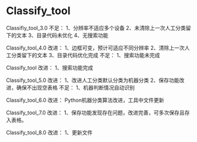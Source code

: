 # Classify_tool

Classifiy_tool_3.0
不足：
1、分辨率不适应多个设备
2、未清除上一次人工分类留下的文本
3、目录代码未优化
4、无搜索功能

Classify_tool_4.0
改进：
1、边框可变，预计可适应不同分辨率
2、清除上一次人工分类留下的文本
3、目录代码优化完成
不足：
1、搜索功能未完成

Classify_tool
改进：
1、搜索功能完成

Classify_tool_5.0
改进：
1、改进人工分类默认分类为机器分类
2、保存功能改进，确保不出现空表格
不足：
1、机器判断情况自动识别

Classify_tool_6.0
改进：
Python机器分类算法改进，工具中文件更新

Classify_tool_7.0
改进：
1、保存功能发现存在问题，改进完善，可多次保存且存入表格。

Classify_tool_8.0
改进：
1、更新文件
